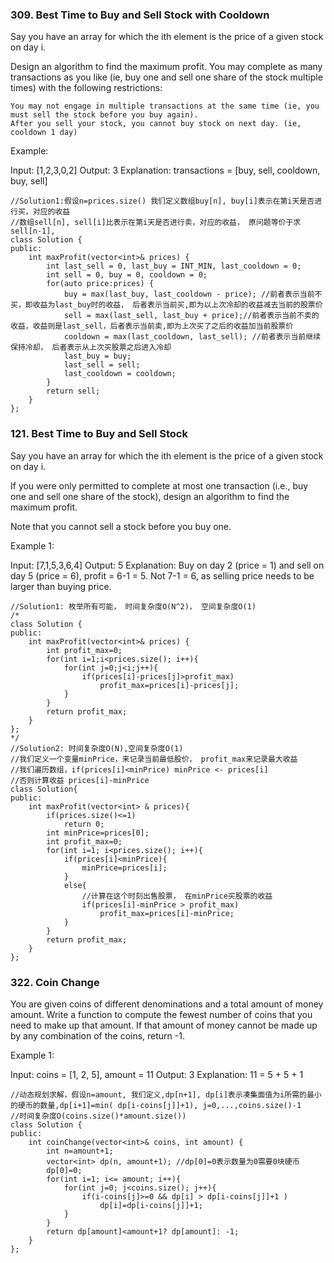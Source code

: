 ### 309. Best Time to Buy and Sell Stock with Cooldown
Say you have an array for which the ith element is the price of a given stock on day i.

Design an algorithm to find the maximum profit. You may complete as many transactions as you like (ie, buy one and sell one share of the stock multiple times) with the following restrictions:

    You may not engage in multiple transactions at the same time (ie, you must sell the stock before you buy again).
    After you sell your stock, you cannot buy stock on next day. (ie, cooldown 1 day)

Example:

Input: [1,2,3,0,2]
Output: 3 
Explanation: transactions = [buy, sell, cooldown, buy, sell]

```
//Solution1:假设n=prices.size() 我们定义数组buy[n], buy[i]表示在第i天是否进行买，对应的收益
//数组sell[n], sell[i]比表示在第i天是否进行卖，对应的收益， 原问题等价于求sell[n-1], 
class Solution {
public:
    int maxProfit(vector<int>& prices) {
        int last_sell = 0, last_buy = INT_MIN, last_cooldown = 0;
        int sell = 0, buy = 0, cooldown = 0;
        for(auto price:prices) {
            buy = max(last_buy, last_cooldown - price); //前者表示当前不买，即收益为last_buy时的收益， 后者表示当前买,即为以上次冷却的收益减去当前的股票价
            sell = max(last_sell, last_buy + price);//前者表示当前不卖的收益，收益则是last_sell，后者表示当前卖,即为上次买了之后的收益加当前股票价
            cooldown = max(last_cooldown, last_sell); //前者表示当前继续保持冷却， 后者表示从上次买股票之后进入冷却
            last_buy = buy;
            last_sell = sell;
            last_cooldown = cooldown;
        }
        return sell;
    }
};
```
### 121. Best Time to Buy and Sell Stock
Say you have an array for which the ith element is the price of a given stock on day i.

If you were only permitted to complete at most one transaction (i.e., buy one and sell one share of the stock), design an algorithm to find the maximum profit.

Note that you cannot sell a stock before you buy one.

Example 1:

Input: [7,1,5,3,6,4]
Output: 5
Explanation: Buy on day 2 (price = 1) and sell on day 5 (price = 6), profit = 6-1 = 5.
             Not 7-1 = 6, as selling price needs to be larger than buying price.
```
//Solution1: 枚举所有可能， 时间复杂度O(N^2)， 空间复杂度O(1)
/*
class Solution {
public:
    int maxProfit(vector<int>& prices) {
        int profit_max=0;
        for(int i=1;i<prices.size(); i++){
            for(int j=0;j<i;j++){
                if(prices[i]-prices[j]>profit_max)
                    profit_max=prices[i]-prices[j];
            }
        }
        return profit_max;
    }
};
*/
//Solution2: 时间复杂度O(N),空间复杂度O(1)
//我们定义一个变量minPrice，来记录当前最低股价， profit_max来记录最大收益
//我们遍历数组，if(prices[i]<minPrice) minPrice <- prices[i]
//否则计算收益 prices[i]-minPrice
class Solution{
public:
    int maxProfit(vector<int> & prices){
        if(prices.size()<=1)
            return 0;
        int minPrice=prices[0];
        int profit_max=0;
        for(int i=1; i<prices.size(); i++){
            if(prices[i]<minPrice){
                minPrice=prices[i];
            }
            else{
                //计算在这个时刻出售股票， 在minPrice买股票的收益
                if(prices[i]-minPrice > profit_max)
                    profit_max=prices[i]-minPrice;
            }
        }
        return profit_max;
    }
};

```
###  322. Coin Change
You are given coins of different denominations and a total amount of money amount. Write a function to compute the fewest number of coins that you need to make up that amount. If that amount of money cannot be made up by any combination of the coins, return -1.

Example 1:

Input: coins = [1, 2, 5], amount = 11
Output: 3 
Explanation: 11 = 5 + 5 + 1

```
//动态规划求解，假设n=amount, 我们定义,dp[n+1], dp[i]表示凑集面值为i所需的最小的硬币的数量,dp[i+1]=min( dp[i-coins[j]]+1), j=0,...,coins.size()-1
//时间复杂度O(coins.size()*amount.size())
class Solution {
public:
    int coinChange(vector<int>& coins, int amount) {
        int n=amount+1;
        vector<int> dp(n, amount+1); //dp[0]=0表示数量为0需要0块硬币
        dp[0]=0;
        for(int i=1; i<= amount; i++){
            for(int j=0; j<coins.size(); j++){
                if(i-coins[j]>=0 && dp[i] > dp[i-coins[j]]+1 )
                    dp[i]=dp[i-coins[j]]+1;
            }
        }
        return dp[amount]<amount+1? dp[amount]: -1;
    }
};
```
